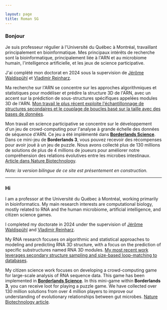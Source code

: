 ```yaml
---

layout: page
title: Roman SG
---
```


### **Bonjour**

Je suis professeur régulier à l'Université du Québec à Montréal, travaillant principalement en bioinformatique. Mes principaux intérêts de recherche sont la bioinformatique, principalement liée à l'ARN et au microbiome humain, l'intelligence artificielle, et les jeux de science participative.

J'ai complété mon doctorat en 2024 sous la supervision de [Jérôme Waldispühl](http://www.cs.mcgill.ca/~jeromew/) et [Vladimir Reinharz](http://cbe.uqam.ca/).

Ma recherche sur l'ARN se concentre sur les approches algorithmiques et statistiques pour modéliser et prédire la structure 3D de l'ARN, avec un accent sur la prédiction de sous-structures spécifiques appelées modules 3D de l'ARN. [Mon travail le plus récent exploite l'échantillonnage de structures secondaires et le couplage de boucles basé sur la taille avec des bases de données](https://hal.inria.fr/hal-02354733/file/BayesPairing2_recomb_submitted.pdf).

Mon travail en science participative se concentre sur le développement d'un jeu de crowd-computing pour l'analyse à grande échelle des données de séquence d'ARN. Ce jeu a été implémenté dans [**Borderlands Science**](https://borderlands.com/en-US/news/2020-04-07-borderlands-science/). Dans ce mini-jeu de **Borderlands 3**, vous pouvez recevoir des récompenses pour avoir joué à un jeu de puzzle. Nous avons collecté plus de 130 millions de solutions de plus de 4 millions de joueurs pour améliorer notre compréhension des relations évolutives entre les microbes intestinaux. [Article dans Nature Biotechnology](https://www.nature.com/articles/s41587-024-02175-6).

*Note: la version bilingue de ce site est présentement en construction.*

---

### **Hi**


I am a professor at the Université du Québec à Montréal, working primarily in bioinformatics. My main research interests are computational biology, mostly related to RNA and the human microbiome, artificial intelligence, and citizen science games.

I completed my doctorate in 2024 under the supervision of [Jérôme Waldispühl](http://www.cs.mcgill.ca/~jeromew/) and [Vladimir Reinharz](http://cbe.uqam.ca/).

My RNA research focuses on algorithmic and statistical approaches to modeling and predicting RNA 3D structure, with a focus on the prediction of specific substructures named RNA 3D modules. [My most recent work leverages secondary structure sampling and size-based loop-matching to databases](https://hal.inria.fr/hal-02354733/file/BayesPairing2_recomb_submitted.pdf).

My citizen science work focuses on developing a crowd-computing game for large-scale analysis of RNA sequence data. This game has been implemented in [**Borderlands Science**](https://borderlands.com/en-US/news/2020-04-07-borderlands-science/). In this mini-game within **Borderlands 3**, you can receive loot for playing a puzzle game. We have collected over 130 million solutions from over 4 million players to improve our understanding of evolutionary relationships between gut microbes. [Nature Biotechnology article](https://www.nature.com/articles/s41587-024-02175-6).





